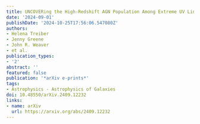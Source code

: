 ```yaml
---
title: UNCOVERing the High-Redshift AGN Population Among Extreme UV Line Emitters
date: '2024-09-01'
publishDate: '2024-10-25T17:56:06.547080Z'
authors:
- Helena Treiber
- Jenny Greene
- John R. Weaver
- et al.
publication_types:
- '2'
abstract: ''
featured: false
publication: '*arXiv e-prints*'
tags:
- Astrophysics - Astrophysics of Galaxies
doi: 10.48550/arXiv.2409.12232
links:
- name: arXiv
  url: https://arxiv.org/abs/2409.12232
---
```

